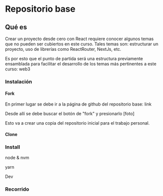 # Repositorio base

## Qué es

Crear un proyecto desde cero con React requiere conocer algunos temas que no pueden ser cubiertos en este curso. Tales temas son: estructurar un proyecto, uso de librerías como ReactRouter, NextJs, etc.&#x20;

Es por esto que el punto de partida será una estructura previamente ensamblada para facilitar el desarrollo de los temas más pertinentes a este curso: web3

### Instalación

#### Fork

En primer lugar se debe ir a la página de github del repositorio base: link

Desde allí se debe buscar el botón de "fork" y presionarlo \[foto]

Esto va a crear una copia del repositorio inicial para el trabajo personal.

#### Clone



### Install

node & nvm

yarn



Dev

### Recorrido
